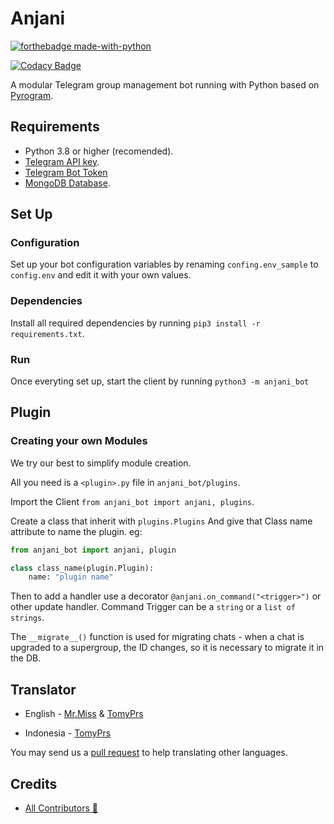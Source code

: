 # Anjani

[![forthebadge made-with-python](http://ForTheBadge.com/images/badges/made-with-python.svg)](https://www.python.org/)

[![Codacy Badge](https://app.codacy.com/project/badge/Grade/dea98029aaf248538a413e26aa2a194a)](https://www.codacy.com/gh/userbotindo/Anjani/dashboard?utm_source=github.com&amp;utm_medium=referral&amp;utm_content=userbotindo/Anjani&amp;utm_campaign=Badge_Grade)

A modular Telegram group management bot running with Python based on [Pyrogram](https://github.com/pyrogram/pyrogram).


## Requirements
 - Python 3.8 or higher (recomended).
 - [Telegram API key](https://docs.pyrogram.org/intro/setup#api-keys).
 - [Telegram Bot Token](https://t.me/botfather)
 - [MongoDB Database](https://cloud.mongodb.com/).


## Set Up

### Configuration
Set up your bot configuration variables by renaming `confing.env_sample` to `config.env` and edit it with your own values.

### Dependencies
Install all required dependencies by running
`pip3 install -r requirements.txt`.

### Run
Once everyting set up, start the client by running
`python3 -m anjani_bot`

## Plugin

### Creating your own Modules

We try our best to simplify module creation.

All you need is a `<plugin>.py` file in `anjani_bot/plugins`.

Import the Client `from anjani_bot import anjani, plugins`.

Create a class that inherit with `plugins.Plugins` And give that Class name attribute to name the plugin. eg:

```python
from anjani_bot import anjani, plugin

class class_name(plugin.Plugin):
    name: "plugin name"
```

Then to add a handler use a decorator `@anjani.on_command("<trigger>")` or other update handler. Command Trigger can be a `string` or a `list of strings`.

The `__migrate__()` function is used for migrating chats - when a chat is upgraded to a supergroup, the ID changes, so it is necessary to migrate it in the DB.

## Translator

  - English - [Mr.Miss](https://github.com/keselekpermen69) & [TomyPrs](https://github.com/TomyPrs)

  - Indonesia - [TomyPrs](https://github.com/TomyPrs)

You may send us a [pull request](https://github.com/userbotindo/Anjani/pulls) to help translating other languages.

## Credits

  - [All Contributors 👥](https://github.com/userbotindo/Anjani/graphs/contributors)
